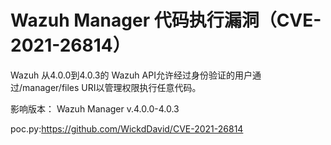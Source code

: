 # Wazuh Manager 代码执行漏洞（CVE-2021-26814）

Wazuh 从4.0.0到4.0.3的 Wazuh API允许经过身份验证的用户通过/manager/files URI以管理权限执行任意代码。

影响版本：
Wazuh Manager  v.4.0.0-4.0.3

poc.py:https://github.com/WickdDavid/CVE-2021-26814